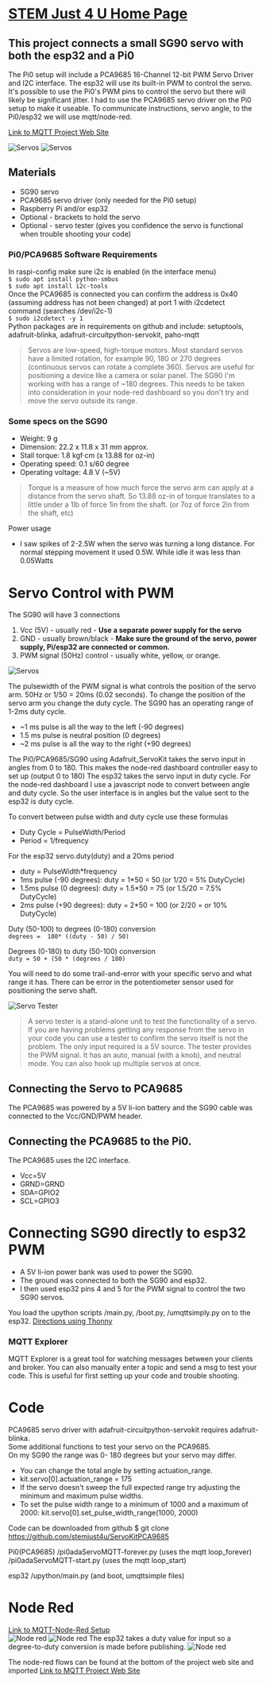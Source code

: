 <link rel="stylesheet" href="./images/sj4u.css"></link>

# [STEM Just 4 U Home Page](https://stemjust4u.com/)
## This project connects a small SG90 servo with both the esp32 and a Pi0 

The Pi0 setup will include a PCA9685 16-Channel 12-bit PWM Servo Driver and I2C interface. The esp32 will use its built-in PWM to control the servo. It's possible to use the Pi0's PWM pins to control the servo but there will likely be significant jitter. I had to use the PCA9685 servo driver on the Pi0 setup to make it useable. To communicate instructions, servo angle, to the Pi0/esp32 we will use mqtt/node-red.

[Link to MQTT Project Web Site](https://stemjust4u.com/ServoKitPCA9685)  

![Servos](images/RPi-servo.png#200x-150y-5rad)
![Servos](images/esp32-servo.png#200x-150y-5rad)

## Materials 
* SG90 servo
* PCA9685 servo driver (only needed for the Pi0 setup)
* Raspberry Pi and/or esp32
* Optional - brackets to hold the servo
* Optional - servo tester (gives you confidence the servo is functional when trouble shooting your code)
​​
### Pi0/PCA9685 Software Requirements​
In raspi-config make sure i2c is enabled (in the interface menu)  
`$ sudo apt install python-smbus`  
`$ sudo apt install i2c-tools`  
Once the PCA9685 is connected you can confirm the address is 0x40 (assuming address has not been changed) at port 1 with i2cdetect command (searches /dev/i2c-1)  
`$ sudo i2cdetect -y 1`  
​Python packages are in requirements on github and include: setuptools, adafruit-blinka, adafruit-circuitpython-servokit, paho-mqtt

>Servos are low-speed, high-torque motors. Most standard servos have a limited rotation, for example 90, 180 or 270 degrees (continuous servos can rotate a complete 360). Servos are useful for positioning a device like a camera or solar panel. The SG90 I'm working with has a range of ~180 degrees. This needs to be taken into consideration in your node-red dashboard so you don't try and move the servo outside its range.

### Some specs on the SG90
* Weight: 9 g
* Dimension: 22.2 x 11.8 x 31 mm approx.
* Stall torque: 1.8 kgf·cm (x 13.88 for oz-in)
* Operating speed: 0.1 s/60 degree
* Operating voltage: 4.8 V (~5V)

>Torque is a measure of how much force the servo arm can apply at a distance from the servo shaft. So 13.88 oz-in of torque translates to a little under a 1lb of force 1in from the shaft. (or 7oz of force 2in from the shaft, etc)

Power usage
* I saw spikes of 2-2.5W when the servo was turning a long distance. For normal stepping movement it used 0.5W. While idle it was less than 0.05Watts 

# Servo Control with PWM

The SG90 will have 3 connections
1. Vcc (5V) - usually red -  **Use a separate power supply for the servo**
2. GND - usually brown/black - **Make sure the ground of the servo, power supply, Pi/esp32 are connected or common.**
3. PWM signal (50Hz) control - usually white, yellow, or orange.

![Servos](images/SG90.png#200x-150y-5rad)

The pulsewidth of the PWM signal is what controls the position of the servo arm.
50Hz or 1/50 = 20ms (0.02 seconds). To change the position of the servo arm you change the duty cycle.
The SG90 has an operating range of 1-2ms duty cycle.
* ~1 ms pulse is all the way to the left (-90 degrees)
* 1.5 ms pulse is neutral position (0 degrees)
* ~2 ms pulse is all the way to the right (+90 degrees)

The Pi0/PCA9685/SG90 using Adafruit_ServoKit takes the servo input in angles from 0 to 180. This makes the node-red dashboard controller easy to set up (output 0 to 180)
The esp32 takes the servo input in duty cycle. For the node-red dashboard I use a javascript node to convert between angle and duty cycle. So the user interface is in angles but the value sent to the esp32 is duty cycle.

To convert between pulse width and duty cycle use these formulas
* Duty Cycle = PulseWidth/Period
* Period = 1/frequency  

For the esp32 servo.duty(duty) and a 20ms period
* duty = PulseWidth*frequency
* 1ms pulse (-90 degrees): duty = 1*50 = 50 (or 1/20 =  5% DutyCycle)
* 1.5ms pulse (0 degrees): duty = 1.5*50 = 75 (or 1.5/20 = 7.5% DutyCycle)
* 2ms pulse (+90 degrees): duty = 2*50 = 100 (or 2/20 = or 10% DutyCycle)


Duty (50-100) to degrees (0-180) conversion  
`degrees =  180* ((duty - 50) / 50)`

Degrees (0-180) to duty (50-100) conversion  
`duty = 50 + (50 * (degrees / 180)`


You will need to do some trail-and-error with your specific servo and what range it has. There can be error in the potentiometer sensor used for positioning the servo shaft. 

![Servo Tester](images/servo-tester.gif#125sq-right)
>A servo tester is a stand-alone unit to test the functionality of a servo. If you are having problems getting any response from the servo in your code you can use a tester to confirm the servo itself is not the problem. The only input required is a 5V source. The tester provides the PWM signal. It has an auto, manual (with a knob), and neutral mode. You can also hook up multiple servos at once.

## Connecting the Servo to PCA9685​
The PCA9685 was powered by a 5V li-ion battery and the SG90 cable was connected to the Vcc/GND/PWM header.

## Connecting the PCA9685 to the Pi0.  
The PCA9685 uses the I2C interface. 
* Vcc=5V
* GRND=GRND
* SDA=GPIO2
* SCL=GPIO3

# Connecting SG90 directly to esp32 PWM
* A 5V li-ion power bank was used to power the SG90.
* The ground was connected to both the SG90 and esp32.
* I then used esp32 pins 4 and 5 for the PWM signal to control the two SG90 servos.  

You load the upython scripts /main.py, /boot.py, /umqttsimply.py on to the esp32.  [Directions using Thonny](https://stemjust4u.com/esp32-esp8266)

### MQTT Explorer  
MQTT Explorer is a great tool for watching messages between your clients and broker. You can also manually enter a topic and send a msg to test your code. This is useful for first setting up your code and trouble shooting.

# Code
​​PCA9685 servo driver with adafruit-circuitpython-servokit requires adafruit-blinka.  
Some additional functions to test your servo on the PCA9685.  
On my SG90 the range was 0- 180 degrees but your servo may differ. 
* You can change the total angle by setting actuation_range.
* kit.servo[0].actuation_range = 175
* If the servo doesn't sweep the full expected range try adjusting the minimum and maximum pulse widths.
* To set the pulse width range to a minimum of 1000 and a maximum of 2000: kit.servo[0].set_pulse_width_range(1000, 2000)

Code can be downloaded from github
$ git clone https://github.com/stemjust4u/ServoKitPCA9685​

Pi0(PCA9685)
/pi0adaServoMQTT-forever.py (uses the mqtt loop_forever)
/pi0adaServoMQTT-start.py (uses the mqtt loop_start)

esp32
/upython/main.py (and boot, umqttsimple files)

# Node Red
[Link to MQTT-Node-Red Setup](https://stemjust4u.com/mqtt-influxdb-nodered-grafana)  
![Node red](images/nodered-servo-gui.gif#5rad)
![Node red](images/node-red-Pi0.png)
The esp32 takes a duty value for input so a degree-to-duty conversion is made before publishing.
![Node red](images/node-red-esp32.png)

The node-red flows can be found at the bottom of the project web site and imported 
[Link to MQTT Project Web Site](https://stemjust4u.com/ServoKitPCA9685) 